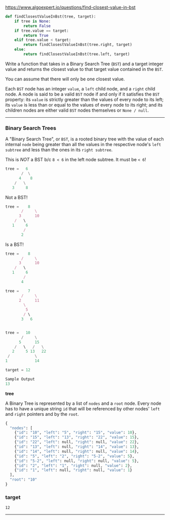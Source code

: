 https://www.algoexpert.io/questions/find-closest-value-in-bst

```python
def findClosestValueInBst(tree, target):
    if tree is None:
        return False
    if tree.value == target:
        return True
    elif tree.value < target:
        return findClosestValueInBst(tree.right, target)
    else:
        return findClosestValueInBst(tree.left, target)

```

Write a function that takes in a Binary Search Tree (`BST`) and a
target integer value and returns the closest value to that target
value contained in the `BST`.

You can assume that there will only be one closest value.

Each `BST` node has an integer `value`, a `left` child node, and a
`right` child node. A node is said to be a valid `BST` node if and
only if it satisfies the `BST` property: its `value` is strictly
greater than the values of every node to its left; its `value` is less
than or equal to the values of every node to its right; and its
children nodes are either valid `BST` nodes themselves or `None /
null`.

---

### Binary Search Trees

A "Binary Search Tree", or `BST`, is a rooted binary tree with the value of each internal `node` being greater than all the values in the respective node's `left subtree` and less than the ones in its `right subtree`.

This is _NOT_ a BST b/c `8 < 6` in the left node subtree. It must be `< 6`!

```python
tree =   6
       /  \
      4    8
    /   \
   3     8
```

Not a BST!

```js
tree =    8
       /     \
      3      10
    /   \
   1     6
        /
       2
```

Is a BST!

```js
tree =    8
       /     \
      3      10
    /   \
   1     6
        /
       4
```

```js
tree =    7
       /     \
      2      11
        \
         5
        / \
       3   6
```

```python

tree =   10
       /     \
      5      15
    /   \   /   \
   2     5 13   22
 /           \
1            14

target = 12

Sample Output
13

```

**tree**

A Binary Tree is represented by a list of `nodes` and a `root` node.
Every node has to have a unique string `id` that will be referenced
by other nodes' `left` and `right` pointers and by the `root`.

```python
{
  "nodes": [
    {"id": "10", "left": "5", "right": "15", "value": 10},
    {"id": "15", "left": "13", "right": "22", "value": 15},
    {"id": "22", "left": null, "right": null, "value": 22},
    {"id": "13", "left": null, "right": "14", "value": 13},
    {"id": "14", "left": null, "right": null, "value": 14},
    {"id": "5", "left": "2", "right": "5-2", "value": 5},
    {"id": "5-2", "left": null, "right": null, "value": 5},
    {"id": "2", "left": "1", "right": null, "value": 2},
    {"id": "1", "left": null, "right": null, "value": 1}
  ],
  "root": "10"
}
```

### target

`12`

---
